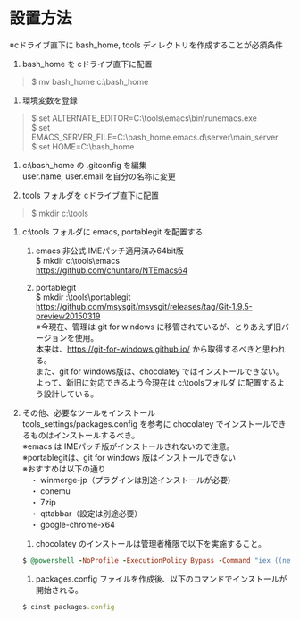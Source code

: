 # 設置方法

※cドライブ直下に bash_home, tools ディレクトリを作成することが必須条件

1. bash_home を cドライブ直下に配置
>$ mv bash_home c:\bash_home

1. 環境変数を登録
>$ set ALTERNATE_EDITOR=C:\tools\emacs\bin\runemacs.exe  
>$ set EMACS_SERVER_FILE=C:\bash_home\.emacs.d\server\main_server  
>$ set HOME=C:\bash_home  

1. c:\bash_home の .gitconfig を編集  
user.name, user.email を自分の名称に変更

1. tools フォルダを cドライブ直下に配置  
>$ mkdir c:\tools

1. c:\tools フォルダに emacs, portablegit を配置する  

    1. emacs 非公式 IMEパッチ適用済み64bit版    
    $ mkdir c:\tools\emacs   
    https://github.com/chuntaro/NTEmacs64  

    1. portablegit  
    $ mkdir :\tools\portablegit   
    https://github.com/msysgit/msysgit/releases/tag/Git-1.9.5-preview20150319   
    ※今現在、管理は git for windows に移管されているが、とりあえず旧バージョンを使用。  
    本来は、https://git-for-windows.github.io/ から取得するべきと思われる。  
    また、git for windows版は、chocolatey ではインストールできない。  
    よって、新旧に対応できるよう今現在は c:\toolsフォルダ に配置するよう設計している。  

1. その他、必要なツールをインストール  
tools_settings/packages.config を参考に chocolatey でインストールできるものはインストールするべき。  
※emacs は IMEパッチ版がインストールされないので注意。  
※portablegitは、git for windows 版はインストールできない  
※おすすめは以下の通り  
　・ winmerge-jp（プラグインは別途インストールが必要)  
　・ conemu  
　・ 7zip  
　・ qttabbar（設定は別途必要）  
　・ google-chrome-x64  
    1. chocolatey のインストールは管理者権限で以下を実施すること。  
    ```ruby
    $ @powershell -NoProfile -ExecutionPolicy Bypass -Command "iex ((new-object net.webclient).DownloadString('https://chocolatey.org/install.ps1'))" && SET PATH=%PATH%;%ALLUSERSPROFILE%\chocolatey\bin
    ```
    1. packages.config ファイルを作成後、以下のコマンドでインストールが開始される。
    ```ruby
    $ cinst packages.config  
    ```



